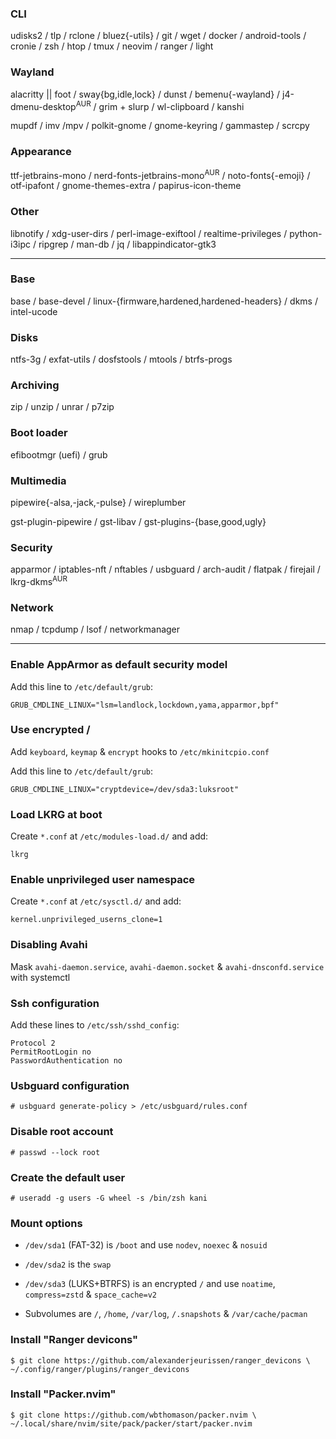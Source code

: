 ### CLI
udisks2 / tlp / rclone / bluez{-utils} / git / wget / docker / android-tools / cronie / zsh / htop / tmux / neovim / ranger / light

### Wayland
alacritty || foot / sway{bg,idle,lock} / dunst / bemenu{-wayland} / j4-dmenu-desktop<sup>AUR</sup> / grim + slurp / wl-clipboard / kanshi

mupdf / imv /mpv / polkit-gnome / gnome-keyring / gammastep / scrcpy

### Appearance
ttf-jetbrains-mono / nerd-fonts-jetbrains-mono<sup>AUR</sup> / noto-fonts{-emoji} / otf-ipafont / gnome-themes-extra / papirus-icon-theme

### Other
libnotify / xdg-user-dirs / perl-image-exiftool / realtime-privileges / python-i3ipc / ripgrep / man-db / jq / libappindicator-gtk3

---
### Base
base / base-devel / linux-{firmware,hardened,hardened-headers} / dkms / intel-ucode

### Disks
ntfs-3g / exfat-utils / dosfstools / mtools / btrfs-progs

### Archiving
zip / unzip / unrar / p7zip

### Boot loader
efibootmgr (uefi) / grub

### Multimedia
pipewire{-alsa,-jack,-pulse} / wireplumber

gst-plugin-pipewire / gst-libav / gst-plugins-{base,good,ugly}

### Security
apparmor / iptables-nft / nftables / usbguard / arch-audit / flatpak / firejail / lkrg-dkms<sup>AUR</sup>

### Network
nmap / tcpdump / lsof / networkmanager

---
### Enable AppArmor as default security model
Add this line to `/etc/default/grub`:
```
GRUB_CMDLINE_LINUX="lsm=landlock,lockdown,yama,apparmor,bpf"
```

### Use encrypted /
Add `keyboard`, `keymap` & `encrypt` hooks to `/etc/mkinitcpio.conf`

Add this line to `/etc/default/grub`:
```
GRUB_CMDLINE_LINUX="cryptdevice=/dev/sda3:luksroot"
```

### Load LKRG at boot
Create `*.conf` at `/etc/modules-load.d/` and add:
```
lkrg
```

### Enable unprivileged user namespace
Create `*.conf` at `/etc/sysctl.d/` and add:
```
kernel.unprivileged_userns_clone=1
```

### Disabling Avahi
Mask `avahi-daemon.service`, `avahi-daemon.socket` & `avahi-dnsconfd.service` with systemctl

### Ssh configuration
Add these lines to `/etc/ssh/sshd_config`:
```
Protocol 2
PermitRootLogin no
PasswordAuthentication no
```

### Usbguard configuration
```
# usbguard generate-policy > /etc/usbguard/rules.conf
```

### Disable root account
```
# passwd --lock root
```

### Create the default user
```
# useradd -g users -G wheel -s /bin/zsh kani
```

### Mount options
- `/dev/sda1` (FAT-32) is `/boot` and use `nodev`, `noexec` & `nosuid`

- `/dev/sda2` is the `swap`

- `/dev/sda3` (LUKS+BTRFS) is an encrypted `/` and use `noatime`, `compress=zstd` & `space_cache=v2`

- Subvolumes are `/`, `/home`, `/var/log`, `/.snapshots` & `/var/cache/pacman`

### Install "Ranger devicons"
```
$ git clone https://github.com/alexanderjeurissen/ranger_devicons \
~/.config/ranger/plugins/ranger_devicons
```

### Install "Packer.nvim"
```
$ git clone https://github.com/wbthomason/packer.nvim \
~/.local/share/nvim/site/pack/packer/start/packer.nvim
```
